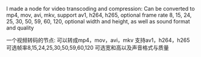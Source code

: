 I made a node for video transcoding and compression:
Can be converted to mp4, mov, avi, mkv, support av1, h264, h265, optional frame rate 8, 15, 24, 25, 30, 50, 59, 60, 120, optional width and height, as well as sound format and quality

一个视频转码的节点:
可以转成mp4，mov，avi，mkv
支持av1，h264，h265
可选帧率8,15,24,25,30,50,59,60,120
可选宽和高以及声音格式与质量

